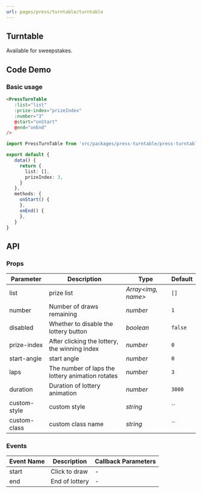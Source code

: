 ```yaml
---
url: pages/press/turntable/turntable
---
```


## Turntable 

Available for sweepstakes.

## Code Demo

### Basic usage

```html
<PressTurnTable
   :list="list"
   :prize-index="prizeIndex"
   :number="3"
   @start="onStart"
   @end="onEnd"
/>
```

```ts
import PressTurnTable from 'src/packages/press-turntable/press-turntable.vue';

export default {
   data() {
     return {
       list: [],
       prizeIndex: 3,
     }
   },
   methods: {
     onStart() {
     },
     onEnd() {
     },
   }
}

```


## API


### Props

| Parameter    | Description                                      | Type                 | Default |
| ------------ | ------------------------------------------------ | -------------------- | ------- |
| list         | prize list                                       | _Array\<img, name\>_ | `[]`    |
| number       | Number of draws remaining                        | _number_             | `1`     |
| disabled     | Whether to disable the lottery button            | _boolean_            | `false` |
| prize-index  | After clicking the lottery, the winning index    | _number_             | `0`     |
| start-angle  | start angle                                      | _number_             | `0`     |
| laps         | The number of laps the lottery animation rotates | _number_             | `3`     |
| duration     | Duration of lottery animation                    | _number_             | `3000`  |
| custom-style | custom style                                     | _string_             | ``      |
| custom-class | custom class name                                | _string_             | ``      |

### Events

| Event Name | Description    | Callback Parameters |
| ---------- | -------------- | ------------------- |
| start      | Click to draw  | -                   |
| end        | End of lottery | -                   |
